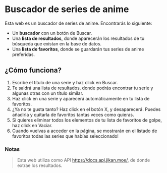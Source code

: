 # Buscador de series de anime

Esta web es un buscador de series de anime. Encontrarás lo siguiente:
- Un **buscador** con un botón de Buscar.
- Una **lista de resultados**, donde aparecerán los resultados de tu búsqueda que existan en la base de datos.
- Una **lista de favoritos**, donde se guardarán tus series de anime preferidas.

## ¿Cómo funciona?
1. Escribe el título de una serie y haz click en Buscar.
2. Te saldrá una lista de resultados, donde podrás encontrar tu serie y algunas otras con un título similar.
3. Haz click en una serie y aparecerá automáticamente en tu lista de favoritos.
4. ¿Ya no te gusta tanto? Haz click en el botón X, y desaparecerá. Puedes añadirla y quitarla de favoritos tantas veces como quieras.
5. Si quieres eliminar todos los elementos de tu lista de favoritos de golpe, haz click en Vaciar.
6. Cuando vuelvas a acceder en la página, se mostrarán en el listado de favoritos todas las series que habías seleccionado!

### Notas
> Esta web utiliza como API https://docs.api.jikan.moe/, de donde extrae los resultados.